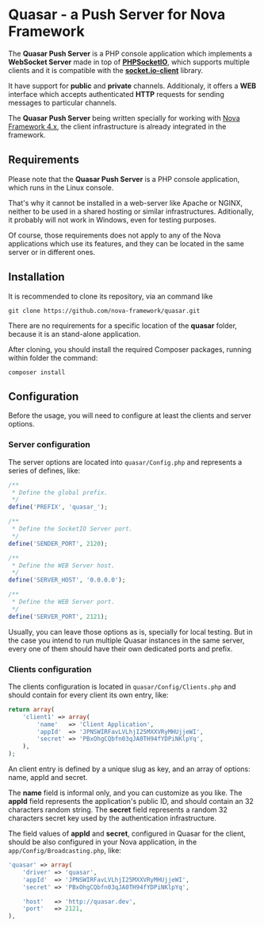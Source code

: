 # Quasar - a Push Server for Nova Framework

The **Quasar Push Server** is a PHP console application which implements a **WebSocket Server** made in top of **[PHPSocketIO](https://github.com/walkor/phpsocket.io)**, which supports multiple clients and it is compatible with the **[socket.io-client](https://github.com/socketio/socket.io-client)** library.

It have support for **public** and **private** channels. Additionaly, it offers a **WEB** interface which accepts authenticated **HTTP** requests for sending messages to particular channels.

The **Quasar Push Server** being written specially for working with [Nova Framework 4.x](https://github.com/nova-framework/framework/tree/4.0), the client infrastructure is already integrated in the framework.

## Requirements

Please note that the **Quasar Push Server** is a PHP console application, which runs in the Linux console.

That's why it cannot be installed in a web-server like Apache or NGINX, neither to be used in a shared hosting or similar infrastructures. Aditionally, it probably will not work in Windows, even for testing purposes.

Of course, those requirements does not apply to any of the Nova applications which use its features, and they can be located in the same server or in different ones. 

## Installation

It is recommended to clone its repository, via an command like
```text
git clone https://github.com/nova-framework/quasar.git
```
There are no requirements for a specific location of the **quasar** folder, because it is an stand-alone application.

After cloning, you should install the required Composer packages, running within folder the command:
```text
composer install
```

## Configuration

Before the usage, you will need to configure at least the clients and server options.

### Server configuration
The server options are located into `quasar/Config.php` and represents a series of defines, like:
```php
/**
 * Define the global prefix.
 */
define('PREFIX', 'quasar_');

/**
 * Define the SocketIO Server port.
 */
define('SENDER_PORT', 2120);

/**
 * Define the WEB Server host.
 */
define('SERVER_HOST', '0.0.0.0');

/**
 * Define the WEB Server port.
 */
define('SERVER_PORT', 2121);
```
Usually, you can leave those options as is, specially for local testing. But in the case you intend to run multiple Quasar instances in the same server, every one of them should have their own dedicated ports and prefix.

### Clients configuration
The clients configuration is located in `quasar/Config/Clients.php` and should contain for every client its own entry, like:
```php
return array(
    'client1' => array(
        'name'   => 'Client Application',
        'appId'  => 'JPNSWIRFavLVLhjI25MXXVRyMHUjjeWI',
        'secret' => 'PBxOhgCQbfn03qJA0TH94fYDPiNKlpYq',
    ),
);
```
An client entry is defined by a unique slug as key, and an array of options: name, appId and secret.

The **name** field is informal only, and you can customize as you like.
The **appId** field represents the application's public ID, and should contain an 32 characters random string.
The **secret** field represents a random 32 characters secret key used by the authentication infrastructure.

The field values of **appId** and **secret**, configured in Quasar for the client, should be also configured in your Nova application, in the `app/Config/Broadcasting.php`, like:
```php
'quasar' => array(
    'driver' => 'quasar',
    'appId'  => 'JPNSWIRFavLVLhjI25MXXVRyMHUjjeWI',
    'secret' => 'PBxOhgCQbfn03qJA0TH94fYDPiNKlpYq',

    'host'   => 'http://quasar.dev',
    'port'   => 2121,
),
```
